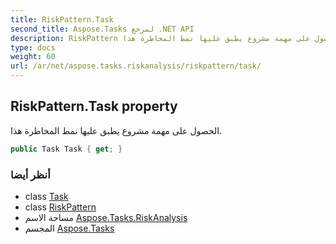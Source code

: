 ```yaml
---
title: RiskPattern.Task
second_title: Aspose.Tasks لمرجع .NET API
description: RiskPattern ملكية. الحصول على مهمة مشروع يطبق عليها نمط المخاطرة هذا.
type: docs
weight: 60
url: /ar/net/aspose.tasks.riskanalysis/riskpattern/task/
---
```

## RiskPattern.Task property

الحصول على مهمة مشروع يطبق عليها نمط المخاطرة هذا.

```csharp
public Task Task { get; }
```

### أنظر أيضا

* class [Task](../../../aspose.tasks/task/)
* class [RiskPattern](../)
* مساحة الاسم [Aspose.Tasks.RiskAnalysis](../../riskpattern/)
* المجسم [Aspose.Tasks](../../../)


